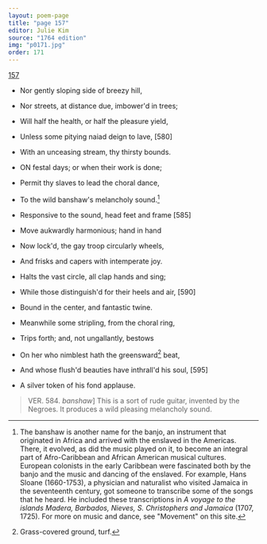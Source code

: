 ```yaml
---
layout: poem-page
title: "page 157"
editor: Julie Kim
source: "1764 edition"
img: "p0171.jpg"
order: 171
---
```



[157]({{site.baseurl}}/images/{{page.img}})

- Nor gently sloping side of breezy hill,
- Nor streets, at distance due, imbower'd in trees;
- Will half the health, or half the pleasure yield,
- Unless some pitying naiad deign to lave, [580]
- With an unceasing stream, thy thirsty bounds.

- ON festal days; or when their work is done; 
- Permit thy slaves to lead the choral dance,
- To the wild banshaw's melancholy sound.[^f157n1]
- Responsive to the sound, head feet and frame [585]
- Move aukwardly harmonious; hand in hand
- Now lock'd, the gay troop circularly wheels,
- And frisks and capers with intemperate joy.
- Halts the vast circle, all clap hands and sing;
- While those distinguish'd for their heels and air, [590]
- Bound in the center, and fantastic twine.
- Meanwhile some stripling, from the choral ring,
- Trips forth; and, not ungallantly, bestows
- On her who nimblest hath the greensward[^f157n2] beat,
- And whose flush'd beauties have inthrall'd his soul, [595]
- A silver token of his fond applause.


> VER. 584. *banshaw*\] This is a sort of rude guitar, invented by the Negroes. It produces a wild pleasing melancholy sound. 


[^f157n1]: The banshaw is another name for the banjo, an instrument that originated in Africa and arrived with the enslaved in the Americas. There, it evolved, as did the music played on it, to become an integral part of Afro-Caribbean and African American musical cultures. European colonists in the early Caribbean were fascinated both by the banjo and the music and dancing of the enslaved. For example, Hans Sloane (1660-1753), a physician and naturalist who visited Jamaica in the seventeenth century, got someone to transcribe some of the songs that he heard. He included these transcriptions in *A voyage to the islands Madera, Barbados, Nieves, S. Christophers and Jamaica* (1707, 1725). For more on music and dance, see "Movement" on this site. 

[^f157n2]: Grass-covered ground, turf. 

